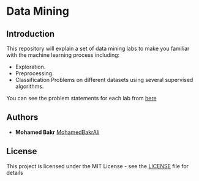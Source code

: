 # Data Mining

## Introduction
This repository will explain a set of data mining labs to make you familiar with the machine learning process including: <br/>
- Exploration.
- Preprocessing.
- Classification Problems on different datasets using several supervised algorithms.</br>

You can see the problem statements for each lab from [here](https://github.com/MohamedBakrAli/data_mining/tree/master/problems%20Statement)

## Authors

* **Mohamed Bakr** [MohamedBakrAli](https://github.com/MohamedBakrAli)

## License

This project is licensed under the MIT License - see the [LICENSE](LICENSE) file for details
